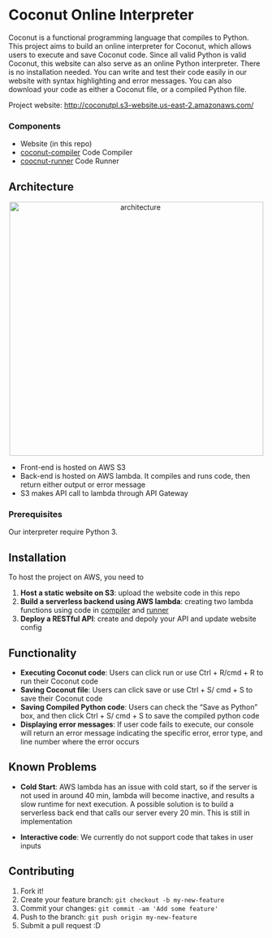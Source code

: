 # Coconut Online Interpreter

Coconut is a functional programming language that compiles to Python. This project aims to build an online interpreter for Coconut, which allows users to execute and save Coconut code. Since all valid Python is valid Coconut, this website can also serve as an online Python interpreter. There is no installation needed. You can write and test their code easily in our website with syntax highlighting and error messages. You can also download your code as either a Coconut file, or a compiled Python file.

Project website: http://coconutpl.s3-website.us-east-2.amazonaws.com/

### Components 
* Website (in this repo)
* [coconut-compiler](https://github.com/CS121Fresh/compiler) Code Compiler
* [coocnut-runner](https://github.com/CS121Fresh/runner) Code Runner 

## Architecture
<div align="center">
<img width="500" alt="architecture" src="https://user-images.githubusercontent.com/22512348/39403526-185b1c12-4b33-11e8-81e4-774c1f27b8eb.png">
</div>

* Front-end is hosted on AWS S3
* Back-end is hosted on AWS lambda. It compiles and runs code, then return either output or error message
* S3 makes API call to lambda through API Gateway


### Prerequisites

Our interpreter require Python 3. 

## Installation
To host the project on AWS, you need to 
1. __Host a static website on S3__: upload the website code in this repo
2. __Build a serverless backend using AWS lambda__: creating two lambda functions using code in [compiler](https://github.com/CS121Fresh/compiler) and [runner](https://github.com/CS121Fresh/runner)
3. __Deploy a RESTful API__: create and depoly your API and update website config

## Functionality

* __Executing Coconut code__: Users can click run or use Ctrl + R/cmd + R to run their Coconut code
* __Saving Coconut file__: Users can click save or use Ctrl + S/ cmd + S to save their Coconut code
* __Saving Compiled Python code__: Users can check the “Save as Python” box, and then click Ctrl + S/ cmd + S to save the compiled python code
* __Displaying error messages__: If user code fails to execute, our console will return an error message indicating the specific error, error type, and line number where the error occurs

## Known Problems

* __Cold Start__: AWS lambda has an issue with cold start, so if the server is not used in around 40 min, lambda will become inactive, and results a slow runtime for next execution. A possible solution is to build a serverless back end that calls our server every 20 min. This is still in implementation

* __Interactive code__: We currently do not support code that takes in user inputs


## Contributing

1. Fork it!
2. Create your feature branch: `git checkout -b my-new-feature`
3. Commit your changes: `git commit -am 'Add some feature'`
4. Push to the branch: `git push origin my-new-feature`
5. Submit a pull request :D
